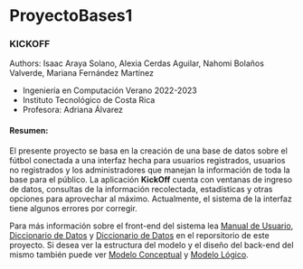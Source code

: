 # ProyectoBases1

### KICKOFF
Authors: Isaac Araya Solano, Alexia Cerdas Aguilar, Nahomi Bolaños Valverde, Mariana Fernández Martínez
- Ingeniería en Computación Verano 2022-2023
- Instituto Tecnológico de Costa Rica
- Profesora: Adriana Álvarez

#### Resumen:
El presente proyecto se basa en la creación de una base de datos sobre el fútbol conectada a una interfaz hecha para usuarios registrados, usuarios no registrados y los administradores que manejan la información de toda la base para el público. La aplicación **KickOff** cuenta con ventanas de ingreso de datos, consultas de la información recolectada, estadísticas y otras opciones para aprovechar al máximo. Actualmente, el sistema de la interfaz tiene algunos errores por corregir.

Para más información sobre el front-end del sistema lea [Manual de Usuario](}ManualdeUsuario.pdf), [Diccionario de Datos](DiccionarioDatos.xlsm) y [Diccionario de Datos](CasosdePrueba.xlsx) en el reporsitorio de este proyecto. Si desea ver la estructura del modelo y el diseño del back-end del mismo también puede ver [Modelo Conceptual](ModeloConceptual.png) y [Modelo Lógico](ModeloLogico.png).
